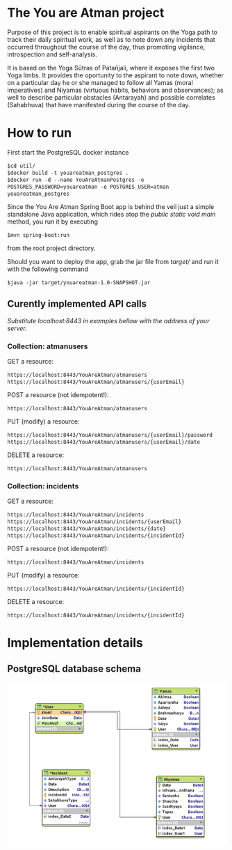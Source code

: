 # The You are Atman project
Purpose of this project is to enable spiritual aspirants on the Yoga path to track their daily spiritual work, as well as to note down any incidents that occurred throughout the course of the day, thus promoting vigilance, introspection and self-analysis.

It is based on the Yoga Sūtras of Patañjali, where it exposes the first two Yoga limbs. It provides the oportunity to the aspirant to note down, whether on a particular day he or she managed to follow all Yamas (moral imperatives) and Niyamas (virtuous habits, behaviors and observances); as well to describe particular obstacles (Antarayah) and possible correlates (Sahabhuva) that have manifested during the course of the day.

# How to run
First start the PostgreSQL docker instance
```
$cd util/
$docker build -t youareatman_postgres .
$docker run -d --name YouAreAtmanPostgres -e POSTGRES_PASSWORD=youareatman -e POSTGRES_USER=atman youareatman_postgres
```

Since the You Are Atman Spring Boot app is behind the veil just a simple standalone Java application, which rides atop the *public static void main* method, you run it by executing
```
$mvn spring-boot:run
```
from the root project directory.

Should you want to deploy the app, grab the jar file from *target/* and run it with the following command
```
$java -jar target/youareatman-1.0-SNAPSHOT.jar
```

## Curently implemented API calls
*Substitute localhost:8443 in examples bellow with the address of your server.*

### Collection: atmanusers
GET a resource:

```
https://localhost:8443/YouAreAtman/atmanusers
https://localhost:8443/YouAreAtman/atmanusers/{userEmail}
```

POST a resource (not idempotent!):

```
https://localhost:8443/YouAreAtman/atmanusers
```

PUT (modify) a resource:

```
https://localhost:8443/YouAreAtman/atmanusers/{userEmail}/password
https://localhost:8443/YouAreAtman/atmanusers/{userEmail}/date
```

DELETE a resource:

```
https://localhost:8443/YouAreAtman/atmanusers
```

### Collection: incidents

GET a resource:

```
https://localhost:8443/YouAreAtman/incidents
https://localhost:8443/YouAreAtman/incidents/{userEmail}
https://localhost:8443/YouAreAtman/incidents/{date}
https://localhost:8443/YouAreAtman/incidents/{incidentId}
```

POST a resource (not idempotent!):

```
https://localhost:8443/YouAreAtman/incidents
```

PUT (modify) a resource:

```
https://localhost:8443/YouAreAtman/incidents/{incidentId}
```

DELETE a resource:

```
https://localhost:8443/YouAreAtman/incidents/{incidentId}
```

# Implementation details

## PostgreSQL database schema

![Shema should be here...](https://github.com/matevzmarkovic/youareatman/blob/master/help/database_shema.png)
